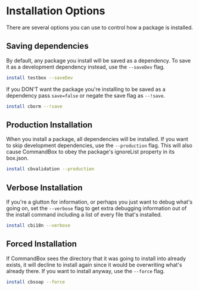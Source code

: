 # Installation Options

There are several options you can use to control how a package is installed.

## Saving dependencies

By default, any package you install will be saved as a dependency.  To save it as a development dependency instead, use the `--saveDev` flag.

```bash
install testbox --saveDev
```

If you DON'T want the package you're installing to be saved as a dependency pass `save=false` or negate the save flag as  `--!save`.

```bash
install cborm --!save
```

## Production Installation

When you install a package, all dependencies will be installed.  If you want to skip development dependencies, use the `--production` flag.  This will also cause CommandBox to obey the package's ignoreList property in its box.json.  

```bash
install cbvalidation --production
```

## Verbose Installation

If you're a glutton for information, or perhaps you just want to debug what's going on, set the `--verbose` flag to get extra debugging information out of the install command including a list of every file that's installed.

```bash
install cbi18n --verbose
```

## Forced Installation

If CommandBox sees the directory that it was going to install into already exists, it will decline to install again since it would be overwriting what's already there.  If you want to install anyway, use the `--force` flag.

```bash
install cbsoap --force
```





